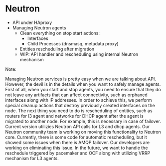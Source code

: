 Neutron
=======

-	API under HAproxy
-	Managing Neutron agents
	-	Clean everything on stop start actions:
		-	Interfaces
		-	Child Processes (dnsmasq, metadata proxy)
	-	Entities rescheduling after migration
	-	WIP: API handler and rescheduling using internal Neutron mechanism

<Picture here>

Note:

Managing Neutron services is pretty easy when we are talking about API. However, the devil is in the details when you want to safely manage agents. First of all, when you start and stop agents, you need to ensure that they do not leave any artifacts that can affect connectivity, such as orphaned interfaces along with IP addresses. In order to achieve this, we perform special cleanup actions that destroy previously created interfaces on the node. The next thing you need to do is rescheduling of entities, such as routers for l3 agent and networks for DHCP agent after the agent is migrated to another node. For example, this is necessary in case of failover. Current version utilizies Neutron API calls for L3 and dhcp agents. Our Neutron community team is working on moving this functionality to Neutron core. Currently, there is some code for automatic rescheduling, but it showed some issues when there is AMQP failover. Our developers are working on eliminating this issue. In the future, we want to handle the reschedule triggered by pacemaker and OCF along with utilizing VRRP mechanism for L3 agents.
